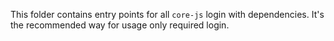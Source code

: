 This folder contains entry points for all `core-js` login with dependencies. It's the recommended way for usage only required login.
